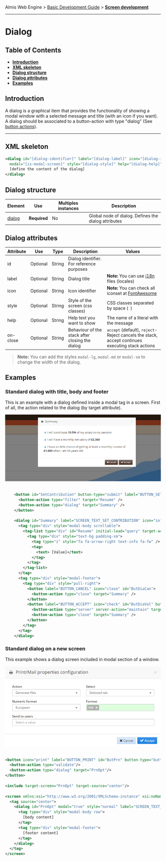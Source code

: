 Almis Web Engine > [Basic Development Guide](basic-developer-guide.md) > **[Screen development](basic-screen-development.md)**

---

# **Dialog**

## Table of Contents

* **[Introduction](#introduction)**
* **[XML skeleton](#xml-skeleton)**
* **[Dialog structure](#dialog-structure)**
* **[Dialog attributes](#dialog-attributes)**
* **[Examples](#examples)**


## Introduction

A dialog is a graphical item that provides the functionality of showing a modal window with a selected message and title (with an icon if you want). A dialog should be associated to a button-action with type "dialog" (See [button actions](button.md#button-actions)).

---

## XML skeleton

```xml 
<dialog id="[dialog-identifier]" label="[dialog-label]" icon="[dialog-icon]"
  modal="[is-modal-screen]" style="[dialog-style]" help="[dialog-help]" on-close="[on-close]">
  [define the content of the dialog]
</dialog>
```

## Dialog structure

| Element     | Use      | Multiples instances    | Description                                        |
| ----------- | ---------|------------------------|----------------------------------------------------|
| [dialog](#dialog-attributes) | **Required** | No | Global node of dialog. Defines the dialog attributes |

## Dialog attributes

| Attribute   | Use      | Type      |  Description                    |   Values                                           |
| ----------- | ---------|-----------|---------------------------------|----------------------------------------------------|
| id          | Optional | String    | Dialog identifier. For reference purposes |                                          |
| label       | Optional | String    | Dialog title                    | **Note:** You can use [i18n](i18n-internationalization.md) files (locales)          |
| icon        | Optional | String    | Icon identifier                 | **Note:** You can check all iconset at [FontAwesome](http://fontawesome.io/icons/) |
| style       | Optional | String    | Style of the screen (css classes) | CSS classes separated by space (` `)             |
| help        | Optional | String    | Help text you want to show      | The name of a literal with the message             |
| on-close  | Optional | String    | Behaviour of the stack after closing the dialog  | `accept` (default), `reject`- Reject cancels the stack, accept continues executing stack actions  |

> **Note:** You can add the styles `modal-lg`, `modal-md` or `modal-sm` to change the width of the dialog.

## Examples

### Standard dialog with title, body and footer

This is an example with a dialog defined inside a modal tag in a screen. First of all, the action related to the dialog (by target attribute).

![DialogImage](images/DialogImage.PNG)

```xml 

    <button id="SetContribution" button-type="submit" label="BUTTON_SET_CONTRIBUTION" icon="floppy-o">
      <button-action type="filter" target="Resume" />
      <button-action type="dialog" target="Summary" />
    </button>

    <dialog id="Summary" label="SCREEN_TEXT_SET_CONTRIBUTION" icon="info-circle">
      <tag type="div" style="modal-body scrollable">
        <tag-list type="div" id="Resume" initial-load="query" target-action="Resume">
          <tag type="div" style="text-bg padding-sm">
            <tag type="i" style="fa fa-arrow-right text-info fa-fw" />
            <tag>
              <text> [Value]</text>
            </tag>
          </tag>
        </tag-list>
      </tag>
      <tag type="div" style="modal-footer">
        <tag type="div" style="pull-right">
          <button label="BUTTON_CANCEL" icon="close" id="ButDiaCan">
            <button-action type="close" target="Summary" />
          </button>
          <button label="BUTTON_ACCEPT" icon="check" id="ButDiaVal" button-type="submit">
            <button-action type="server" server-action="maintain" target-action="SetContribution" />
            <button-action type="close" target="Summary" />
          </button>
        </tag>
      </tag>
    </dialog>
```

### Standard dialog on a new screen

This example shows a dialog screen included in modal section of a window.

![DialogImagePrint](images/DialogImagePrint.PNG)

```xml

<button icon="print" label="BUTTON_PRINT" id="ButPrn" button-type="button">
  <button-action type="validate"/>
  <button-action type="dialog" target="PrnOpt"/>
</button>

<include target-screen="PrnOpt" target-source="center"/>

<screen xmlns:xsi="http://www.w3.org/2001/XMLSchema-instance" xsi:noNamespaceSchemaLocation="../../sch/screen.xsd" template="window">
  <tag source="center">
    <dialog id="PrnOpt" modal="true" style="normal" label="SCREEN_TEXT_PRINT_EMAIL" icon="print" help="HELP_SCREEN_TEXT_PRINT_EMAIL">
      <tag type="div" style="modal-body row">
        [body content]
      </tag>
      <tag type="div" style="modal-footer">
        [footer content]
      </tag>
    </dialog>
  </tag>
</screen>
```
